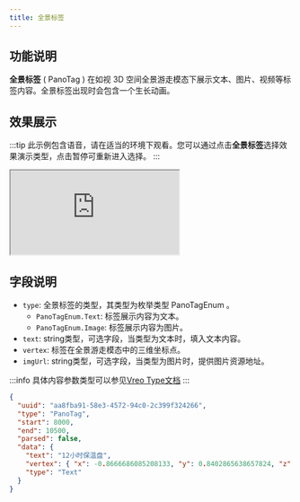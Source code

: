 ```yaml
---
title: 全景标签
---
```


## 功能说明
**全景标签** ( PanoTag ) 在如视 3D 空间全景游走模态下展示文本、图片、视频等标签内容。全景标签出现时会包含一个生长动画。

## 效果展示
:::tip
此示例包含语音，请在适当的环境下观看。您可以通过点击**全景标签**选择效果演示类型，点击暂停可重新进入选择。
:::

<iframe src="https://codesandbox.io/embed/vreo-example-tyn7gd?view=preview&fontsize=14&hidenavigation=1&theme=dark"
style={{width:'100%', height:'500px', border:'0', borderRadius: '4px', overflow:'hidden',}}
title="vreo"
allow="accelerometer; ambient-light-sensor; camera; encrypted-media; geolocation; gyroscope; hid; microphone; midi; payment; usb; vr; xr-spatial-tracking"
sandbox="allow-forms allow-modals allow-popups allow-presentation allow-same-origin allow-scripts"></iframe>

## 字段说明
- `type`: 全景标签的类型，其类型为枚举类型 PanoTagEnum 。
  - `PanoTagEnum.Text`: 标签展示内容为文本。
  - `PanoTagEnum.Image`: 标签展示内容为图片。
- `text`: string类型，可选字段，当类型为文本时，填入文本内容。
- `vertex`: 标签在全景游走模态中的三维坐标点。
- `imgUrl`: string类型，可选字段，当类型为图片时，提供图片资源地址。

:::info
具体内容参数类型可以参见[Vreo Type文档](https://unpkg.com/@realsee/vreo/docs/modules/Player.html#PanoTagData)
:::

```json title="全景标签类型数据样例"
{
  "uuid": "aa8fba91-58e3-4572-94c0-2c399f324266",
  "type": "PanoTag",
  "start": 8000,
  "end": 10500,
  "parsed": false,
  "data": {
    "text": "12小时保温盘",
    "vertex": { "x": -0.8666686085208133, "y": 0.8402865638657824, "z": -3.817708370830488 },
    "type": "Text"
  }
}
```
